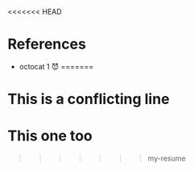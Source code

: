 <<<<<<< HEAD
# References

* octocat 1 😈
=======
# This is a conflicting line

# This one too
>>>>>>> my-resume
